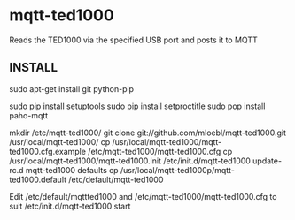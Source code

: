 # mqtt-ted1000
Reads the TED1000 via the specified USB port and posts it to MQTT

## INSTALL
sudo apt-get install git python-pip

sudo pip install setuptools
sudo pip install setproctitle
sudo pop install paho-mqtt

mkdir /etc/mqtt-ted1000/
git clone git://github.com/mloebl/mqtt-ted1000.git /usr/local/mqtt-ted1000/
cp /usr/local/mqtt-ted1000/mqtt-ted1000.cfg.example /etc/mqtt-ted1000/mqtt-ted1000.cfg
cp /usr/local/mqtt-ted1000/mqtt-ted1000.init /etc/init.d/mqtt-ted1000
update-rc.d mqtt-ted1000 defaults
cp /usr/local/mqtt-ted1000p/mqtt-ted1000.default /etc/default/mqtt-ted1000

Edit /etc/default/mqttted1000 and /etc/mqtt-ted1000/mqtt-ted1000.cfg to suit
/etc/init.d/mqtt-ted1000 start
